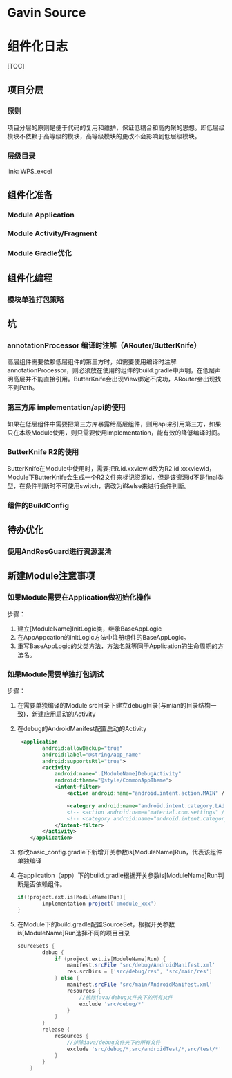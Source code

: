 # Gavin Source


# 组件化日志

[TOC]



<!-- toc -->

## 项目分层

### 原则

项目分层的原则是便于代码的复用和维护，保证低耦合和高内聚的思想。即低层级模块不依赖于高等级的模块，高等级模块的更改不会影响到低层级模块。

### 层级目录

link: WPS_excel

## 组件化准备

### Module Application

### Module Activity/Fragment

### Module Gradle优化

## 组件化编程

### 模块单独打包策略

## 坑

### annotationProcessor 编译时注解（ARouter/ButterKnife）

高层组件需要依赖低层组件的第三方时，如需要使用编译时注解annotationProcessor，则必须放在使用的组件的build.gradle中声明，在低层声明高层并不能直接引用。ButterKnife会出现View绑定不成功，ARouter会出现找不到Path。

### 第三方库 implementation/api的使用

如果在低层组件中需要把第三方库暴露给高层组件，则用api来引用第三方，如果只在本级Module使用，则只需要使用implementation，能有效的降低编译时间。

### ButterKnife R2的使用

ButterKnife在Module中使用时，需要把R.id.xxviewid改为R2.id.xxxviewid，Module下ButterKnife会生成一个R2文件来标记资源id，但是该资源id不是final类型，在条件判断时不可使用switch，需改为if&else来进行条件判断。

### 组件的BuildConfig





## 待办优化

### 使用AndResGuard进行资源混淆





## 新建Module注意事项

### 如果Module需要在Application做初始化操作

步骤：

1. 建立[ModuleName]InitLogic类，继承BaseAppLogic
2. 在AppAppcation的initLogic方法中注册组件的BaseAppLogic。
3. 重写BaseAppLogic的父类方法，方法名就等同于Application的生命周期的方法名。

### 如果Module需要单独打包调试

步骤：

1. 在需要单独编译的Module src目录下建立debug目录(与mian的目录结构一致)，新建应用启动的Activity

2. 在debug的AndroidManifest配置启动的Activity

   ```xml
    <application
           android:allowBackup="true"
           android:label="@string/app_name"
           android:supportsRtl="true">
           <activity
               android:name=".[ModuleName]DebugActivity"
               android:theme="@style/CommonAppTheme">
               <intent-filter>
                   <action android:name="android.intent.action.MAIN" />

                   <category android:name="android.intent.category.LAUNCHER" />
                   <!-- <action android:name="material.com.settings" /> -->
                   <!-- <category android:name="android.intent.category.DEFAULT"/> -->
               </intent-filter>
           </activity>
       </application>
   ```

3. 修改basic_config.gradle下新增开关参数is[ModuleName]Run，代表该组件单独编译

4. 在application（app）下的build.gradle根据开关参数is[ModuleName]Run判断是否依赖组件。

   ```groovy
   if(!project.ext.is[ModuleName]Run){
           implementation project(':module_xxx')
   }
   ```

5. 在Module下的build.gradle配置SourceSet，根据开关参数is[ModuleName]Run选择不同的项目目录

   ```groovy
   sourceSets {
           debug {
               if (project.ext.is[ModuleName]Run) {
                   manifest.srcFile 'src/debug/AndroidManifest.xml'
                   res.srcDirs = ['src/debug/res', 'src/main/res']
               } else {
                   manifest.srcFile 'src/main/AndroidManifest.xml'
                   resources {
                       //排除java/debug文件夹下的所有文件
                       exclude 'src/debug/*'
                   }
               }
           }
           release {
               resources {
                   //排除java/debug文件夹下的所有文件
                   exclude 'src/debug/*,src/androidTest/*,src/test/*'
               }
           }
       }
   ```

